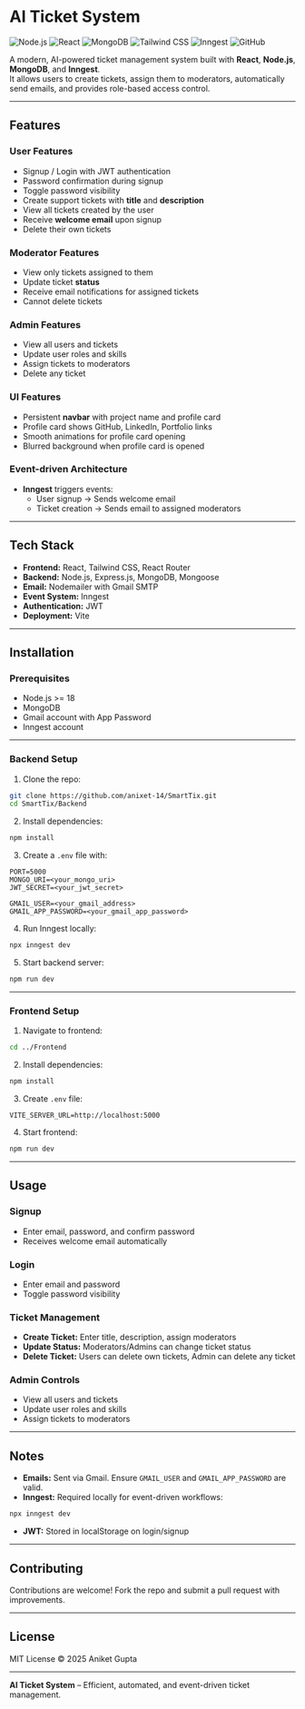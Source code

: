 # AI Ticket System

![Node.js](https://img.shields.io/badge/Node.js-339933?style=for-the-badge&logo=node.js&logoColor=white)
![React](https://img.shields.io/badge/React-61DAFB?style=for-the-badge&logo=react&logoColor=black)
![MongoDB](https://img.shields.io/badge/MongoDB-47A248?style=for-the-badge&logo=mongodb&logoColor=white)
![Tailwind CSS](https://img.shields.io/badge/Tailwind%20CSS-06B6D4?style=for-the-badge&logo=tailwind-css&logoColor=white)
![Inngest](https://img.shields.io/badge/Inngest-5E5DF0?style=for-the-badge&logo=inngest&logoColor=white)
![GitHub](https://img.shields.io/badge/GitHub-181717?style=for-the-badge&logo=github&logoColor=white)

A modern, AI-powered ticket management system built with **React**, **Node.js**, **MongoDB**, and **Inngest**.  
It allows users to create tickets, assign them to moderators, automatically send emails, and provides role-based access control.

---

## Features

### User Features
- Signup / Login with JWT authentication
- Password confirmation during signup
- Toggle password visibility
- Create support tickets with **title** and **description**
- View all tickets created by the user
- Receive **welcome email** upon signup
- Delete their own tickets

### Moderator Features
- View only tickets assigned to them
- Update ticket **status**
- Receive email notifications for assigned tickets
- Cannot delete tickets

### Admin Features
- View all users and tickets
- Update user roles and skills
- Assign tickets to moderators
- Delete any ticket

### UI Features
- Persistent **navbar** with project name and profile card
- Profile card shows GitHub, LinkedIn, Portfolio links
- Smooth animations for profile card opening
- Blurred background when profile card is opened

### Event-driven Architecture
- **Inngest** triggers events:
  - User signup → Sends welcome email
  - Ticket creation → Sends email to assigned moderators

---

## Tech Stack

- **Frontend:** React, Tailwind CSS, React Router
- **Backend:** Node.js, Express.js, MongoDB, Mongoose
- **Email:** Nodemailer with Gmail SMTP
- **Event System:** Inngest
- **Authentication:** JWT
- **Deployment:** Vite

---

## Installation

### Prerequisites
- Node.js >= 18
- MongoDB
- Gmail account with App Password
- Inngest account

---

### Backend Setup

1. Clone the repo:

```bash
git clone https://github.com/anixet-14/SmartTix.git
cd SmartTix/Backend
```

2. Install dependencies:

```bash
npm install
```

3. Create a `.env` file with:

```env
PORT=5000
MONGO_URI=<your_mongo_uri>
JWT_SECRET=<your_jwt_secret>

GMAIL_USER=<your_gmail_address>
GMAIL_APP_PASSWORD=<your_gmail_app_password>
```

4. Run Inngest locally:

```bash
npx inngest dev
```

5. Start backend server:

```bash
npm run dev
```

---

### Frontend Setup

1. Navigate to frontend:

```bash
cd ../Frontend
```

2. Install dependencies:

```bash
npm install
```

3. Create `.env` file:

```env
VITE_SERVER_URL=http://localhost:5000
```

4. Start frontend:

```bash
npm run dev
```

---

## Usage

### Signup
- Enter email, password, and confirm password
- Receives welcome email automatically

### Login
- Enter email and password
- Toggle password visibility

### Ticket Management
- **Create Ticket:** Enter title, description, assign moderators
- **Update Status:** Moderators/Admins can change ticket status
- **Delete Ticket:** Users can delete own tickets, Admin can delete any ticket

### Admin Controls
- View all users and tickets
- Update user roles and skills
- Assign tickets to moderators

---

## Notes

- **Emails:** Sent via Gmail. Ensure `GMAIL_USER` and `GMAIL_APP_PASSWORD` are valid.
- **Inngest:** Required locally for event-driven workflows:

```bash
npx inngest dev
```

- **JWT:** Stored in localStorage on login/signup

---

## Contributing

Contributions are welcome! Fork the repo and submit a pull request with improvements.

---

## License

MIT License © 2025 Aniket Gupta

---

**AI Ticket System** – Efficient, automated, and event-driven ticket management.

